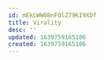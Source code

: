 ```yaml
---
id: mEkLWW8BnFOlZ79KI9XDf
title: Virality
desc: ''
updated: 1639759165186
created: 1639759165186
---
```


